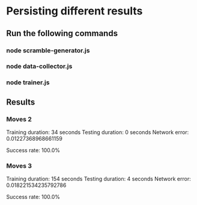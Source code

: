 # Persisting different results

## Run the following commands

### node scramble-generator.js

### node data-collector.js

### node trainer.js

## Results

### Moves 2
Training duration: 34 seconds
Testing duration: 0 seconds
Network error: 0.01227368968661159

Success rate: 100.0%

### Moves 3
Training duration: 154 seconds
Testing duration: 4 seconds
Network error: 0.018221534235792786

Success rate: 100.0%